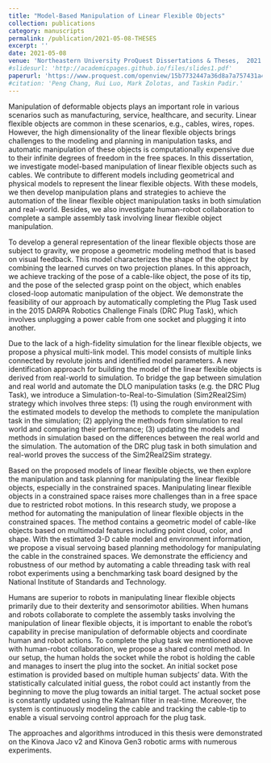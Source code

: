 ```yaml
---
title: "Model-Based Manipulation of Linear Flexible Objects"
collection: publications
category: manuscripts
permalink: /publication/2021-05-08-THESES
excerpt: ''
date: 2021-05-08
venue: 'Northeastern University ProQuest Dissertations & Theses,  2021. 28491054'
#slidesurl: 'http://academicpages.github.io/files/slides1.pdf'
paperurl: 'https://www.proquest.com/openview/15b7732447a36d8a7a757431a42c5168/1?pq-origsite=gscholar&cbl=18750&diss=y'
#citation: 'Peng Chang, Rui Luo, Mark Zolotas, and Taskin Padir.'
---
```


Manipulation of deformable objects plays an important role in various scenarios such as manufacturing, service, healthcare, and security. Linear flexible objects are common in these scenarios, e.g., cables, wires, ropes. However, the high dimensionality of the linear flexible objects brings challenges to the modeling and planning in manipulation tasks, and automatic manipulation of these objects is computationally expensive due to their infinite degrees of freedom in the free spaces. In this dissertation, we investigate model-based manipulation of linear flexible objects such as cables. We contribute to different models including geometrical and physical models to represent the linear flexible objects. With these models, we then develop manipulation plans and strategies to achieve the automation of the linear flexible object manipulation tasks in both simulation and real-world. Besides, we also investigate human-robot collaboration to complete a sample assembly task involving linear flexible object manipulation.

To develop a general representation of the linear flexible objects those are subject to gravity, we propose a geometric modeling method that is based on visual feedback. This model characterizes the shape of the object by combining the learned curves on two projection planes. In this approach, we achieve tracking of the pose of a cable-like object, the pose of its tip, and the pose of the selected grasp point on the object, which enables closed-loop automatic manipulation of the object. We demonstrate the feasibility of our approach by automatically completing the Plug Task used in the 2015 DARPA Robotics Challenge Finals (DRC Plug Task), which involves unplugging a power cable from one socket and plugging it into another.

Due to the lack of a high-fidelity simulation for the linear flexible objects, we propose a physical multi-link model. This model consists of multiple links connected by revolute joints and identified model parameters. A new identification approach for building the model of the linear flexible objects is derived from real-world to simulation. To bridge the gap between simulation and real world and automate the DLO manipulation tasks (e.g. the DRC Plug Task), we introduce a Simulation-to-Real-to-Simulation (Sim2Real2Sim) strategy which involves three steps: (1) using the rough environment with the estimated models to develop the methods to complete the manipulation task in the simulation; (2) applying the methods from simulation to real world and comparing their performance; (3) updating the models and methods in simulation based on the differences between the real world and the simulation. The automation of the DRC plug task in both simulation and real-world proves the success of the Sim2Real2Sim strategy.

Based on the proposed models of linear flexible objects, we then explore the manipulation and task planning for manipulating the linear flexible objects, especially in the constrained spaces. Manipulating linear flexible objects in a constrained space raises more challenges than in a free space due to restricted robot motions. In this research study, we propose a method for automating the
manipulation of linear flexible objects in the constrained spaces. The method contains a geometric model of cable-like objects based on multimodal features including point cloud, color, and shape. With the estimated 3-D cable model and environment information, we propose a visual servoing based planning methodology for manipulating the cable in the constrained spaces. We demonstrate the efficiency and robustness of our method by automating a cable threading task with real robot experiments using a benchmarking task board designed by the National Institute of Standards and Technology.

Humans are superior to robots in manipulating linear flexible objects primarily due to their dexterity and sensorimotor abilities. When humans and robots collaborate to complete the assembly tasks involving the manipulation of linear flexible objects, it is important to enable the robot’s capability in precise manipulation of deformable objects and coordinate human and robot actions. To complete the plug task we mentioned above with human-robot collaboration, we propose a shared control method. In our setup, the human holds the socket while the robot is holding the cable and manages to insert the plug into the socket. An initial socket pose estimation is provided based on multiple human subjects’ data. With the statistically calculated initial guess, the robot could act instantly from the beginning to move the plug towards an initial target. The actual socket pose is constantly updated using the Kalman filter in real-time. Moreover, the system is continuously modeling the cable and tracking the cable-tip to enable a visual servoing control approach for the plug task.

The approaches and algorithms introduced in this thesis were demonstrated on the Kinova Jaco v2 and Kinova Gen3 robotic arms with numerous experiments.
